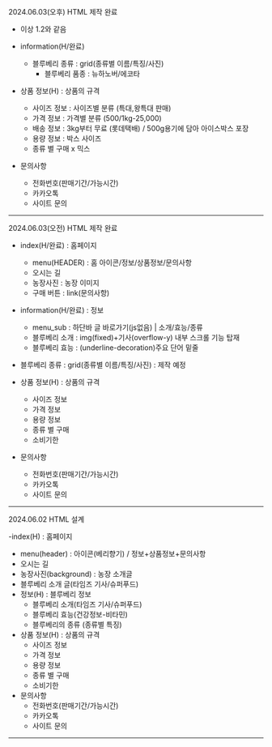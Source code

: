 <!-- ver 1.2 -->
2024.06.03(오후) HTML 제작 완료

- 이상 1.2와 같음

- information(H/완료)
  - 블루베리 종류 : grid(종류별 이름/특징/사진)
    - 블루베리 품종 : 뉴하노버/에코타

- 상품 정보(H) : 상품의 규격
  - 사이즈 정보 : 사이즈별 분류 (특대,왕특대 판매)
  - 가격 정보 : 가격별 분류 (500/1kg-25,000)
  - 배송 정보 : 3kg부터 무료 (롯데택배) / 500g용기에 담아 아이스박스 포장
  - 용량 정보 : 박스 사이즈
  - 종류 별 구매 x 믹스
- 문의사항
  - 전화번호(판매기간/가능시간)
  - 카카오톡
  - 사이트 문의

--------------------------------------------------------------

<!-- ver 1.1 -->
2024.06.03(오전) HTML 제작 완료

- index(H/완료) : 홈페이지
  - menu(HEADER) : 홈 아이콘/정보/상품정보/문의사항
  - 오시는 길
  - 농장사진 : 농장 이미지
  - 구매 버튼 : link(문의사항)

- information(H/완료) : 정보
  - menu_sub : 하단바 글 바로가기(js없음) | 소개/효능/종류
  - 블루베리 소개 : img(fixed)+기사(overflow-y) 내부 스크롤 기능 탑재
  - 블루베리 효능 : (underline-decoration)주요 단어 밑줄

<!-- 이하 이전과 같음. (6/3pm 제작 예정) -->
  - 블루베리 종류 : grid(종류별 이름/특징/사진) : 제작 예정

- 상품 정보(H) : 상품의 규격
  - 사이즈 정보
  - 가격 정보
  - 용량 정보
  - 종류 별 구매
  - 소비기한
- 문의사항
  - 전화번호(판매기간/가능시간)
  - 카카오톡
  - 사이트 문의

--------------------------------------------------------------

  <!-- ver 1.0 -->
2024.06.02 HTML 설계 

-index(H) : 홈페이지
  - menu(header) : 아이콘(베리향기) / 정보+상품정보+문의사항
  - 오시는 길
  - 농장사진(background) : 농장 소개글
  - 블루베리 소개 글(타임즈 기사/슈퍼푸드)
- 정보(H) : 블루베리 정보
  - 블루베리 소개(타임즈 기사/슈퍼푸드)
  - 블루베리 효능(건강정보-비타민)
  - 블루베리의 종류 (종류별 특징)
- 상품 정보(H) : 상품의 규격
  - 사이즈 정보
  - 가격 정보
  - 용량 정보
  - 종류 별 구매
  - 소비기한
- 문의사항
  - 전화번호(판매기간/가능시간)
  - 카카오톡
  - 사이트 문의

--------------------------------------------------------------